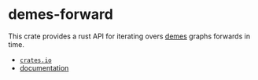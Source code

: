 # demes-forward

This crate provides a rust API for iterating overs [demes](https://popsim-consortium.github.io/demes-spec-docs/main/introduction.html) graphs forwards in time.

* [`crates.io`](https://crates.io/crates-demes-forward-rs)
* [documentation](https://docs.rs/demes-forward-rs)
